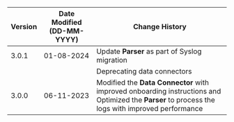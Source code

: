 | **Version** | **Date Modified (DD-MM-YYYY)** | **Change History**                          |
|-------------|--------------------------------|---------------------------------------------|
| 3.0.1       | 01-08-2024                     |Update **Parser** as part of Syslog migration                         |
|             |                                |Deprecating data connectors                                           |
| 3.0.0       | 06-11-2023                     | Modified the **Data Connector** with improved onboarding instructions and Optimized the **Parser** to process the logs with improved performance |